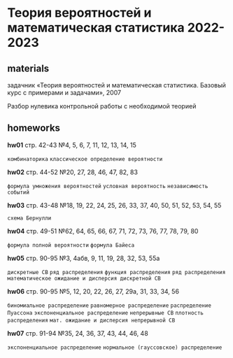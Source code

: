 # Теория вероятностей и математическая статистика 2022-2023
materials
---
задачник «Теория вероятностей и математическая статистика. Базовый курс с примерами и задачами», 2007

Разбор нулевика контрольной работы с необходимой теорией

homeworks
---
**hw01** стр. 42-43 №4, 5, 6, 7, 11, 12, 13, 14, 15

`комбинаторика` `классическое определение вероятности`

**hw02** стр. 44-52 №20, 27, 28, 46, 47, 82, 83

`формула умножения вероятностей` `условная вероятность` `независимость событий`

**hw03** стр. 43-48 №18, 19, 22, 24, 25, 26, 33, 37, 40, 50, 51, 52, 53, 54, 55

`схема Бернулли`

**hw04** стр. 49-51 №62, 64, 65, 66, 67, 71, 72, 73, 76, 77, 78, 79, 80

`формула полной вероятности` `формула Байеса`

**hw05** стр. 90-95 №3, 4абв, 9, 11, 19, 28, 32, 53, 55а

`дискретные СВ` `ряд распределения` `функция распределения` `ряд распределения` `математическое ожидание и дисперсия дискретной СВ`

**hw06** стр. 90-95 №5, 12, 20, 22, 26, 27, 29а, 31, 33, 34, 56

`биномиальное распределение` `равномерное распределение` `распределение Пуассона` `экспоненциальное распределение` `непрерывные СВ` `плотность распределения` `мат. ожидание и дисперсия непрерывной СВ`

**hw07** стр. 91-94 №35, 24, 36, 37, 43, 44, 46, 48

`экспоненциальное распределение` `нормальное (гауссовское) распределение`
